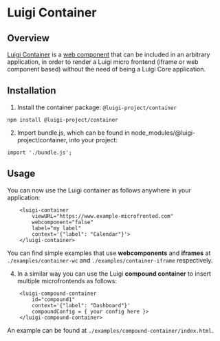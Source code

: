 
# Luigi Container 

## Overview
[Luigi Container](https://docs.luigi-project.io/docs/luigi-container) is a [web component](https://developer.mozilla.org/en-US/docs/Web/Web_Components) that can be included in an arbitrary application, in order to render a Luigi micro frontend (iframe or web component based) without the need of being a Luigi Core application.

## Installation
1. Install the container package: `@luigi-project/container` 

```
npm install @luigi-project/container
```

2. Import bundle.js, which can be found in node_modules/@luigi-project/container, into your project:

```
import './bundle.js';
```

## Usage
You can now use the Luigi container as follows anywhere in your application:

```
    <luigi-container 
        viewURL="https://www.example-microfronted.com" 
        webcomponent="false"
        label="my label"
        context='{"label": "Calendar"}'>
    </luigi-container>
```
You can find simple examples that use **webcomponents** and **iframes** at `./examples/container-wc` and `./examples/container-iframe` respectively.

4. In a similar way you can use the Luigi **compound container** to insert multiple microfrontends as follows:

```
    <luigi-compound-container 
        id="compound1"
        context='{"label": "Dashboard"}'
        compoundConfig = { your config here }>
    </luigi-compound-container>
```
An example can be found at `./examples/compound-container/index.html`.